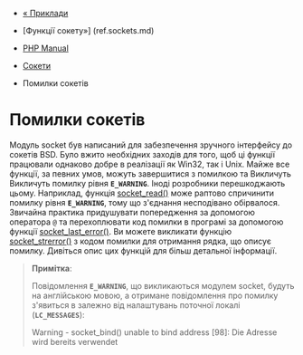 - [« Приклади](sockets.examples.md)
- [Функції сокету»] (ref.sockets.md)

- [PHP Manual](index.md)
- [Сокети](book.sockets.md)
- Помилки сокетів

# Помилки сокетів

Модуль socket був написаний для забезпечення зручного інтерфейсу до сокетів
BSD. Було вжито необхідних заходів для того, щоб ці функції працювали
однаково добре в реалізації як Win32, так і Unix. Майже все
функції, за певних умов, можуть завершитися з помилкою та
Викличуть Викличуть помилку рівня **`E_WARNING`**. Іноді розробники
перешкоджають цьому. Наприклад, функція
[socket_read()](function.socket-read.md) може раптово спричинити помилку
рівня **`E_WARNING`**, тому що з'єднання несподівано обірвалося.
Звичайна практика придушувати попередження за допомогою оператора `@` та
перехоплювати код помилки в програмі за допомогою функції
[socket_last_error()](function.socket-last-error.md). Ви можете
викликати функцію [socket_strerror()](function.socket-strerror.md) з
кодом помилки для отримання рядка, що описує помилку. Дивіться опис
цих функцій для більш детальної інформації.

> **Примітка**:
>
> Повідомлення **`E_WARNING`**, що викликаються модулем socket, будуть на
> англійською мовою, а отримане повідомлення про помилку з'явиться в
> залежно від налаштувань поточної локалі (**`LC_MESSAGES`**):
>
> Warning - socket_bind() unable to bind address [98]: Die Adresse wird bereits verwendet
